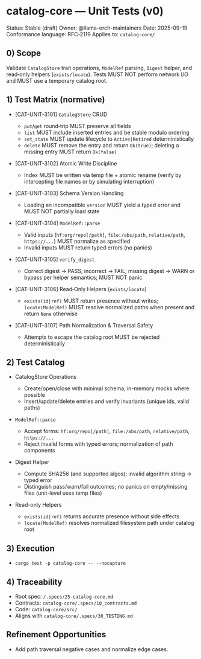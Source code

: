 # catalog-core — Unit Tests (v0)

Status: Stable (draft)
Owner: @llama-orch-maintainers
Date: 2025-09-19
Conformance language: RFC‑2119
Applies to: `catalog-core/`

## 0) Scope

Validate `CatalogStore` trait operations, `ModelRef` parsing, `Digest` helper, and read‑only helpers (`exists/locate`). Tests MUST NOT perform network I/O and MUST use a temporary catalog root.

## 1) Test Matrix (normative)

- [CAT-UNIT-3101] `CatalogStore` CRUD
  - `put`/`get` round‑trip MUST preserve all fields
  - `list` MUST include inserted entries and be stable modulo ordering
  - `set_state` MUST update lifecycle to `Active|Retired` deterministically
  - `delete` MUST remove the entry and return `Ok(true)`; deleting a missing entry MUST return `Ok(false)`

- [CAT-UNIT-3102] Atomic Write Discipline
  - Index MUST be written via temp file + atomic rename (verify by intercepting file names or by simulating interruption)

- [CAT-UNIT-3103] Schema Version Handling
  - Loading an incompatible `version` MUST yield a typed error and MUST NOT partially load state

- [CAT-UNIT-3104] `ModelRef::parse`
  - Valid inputs (`hf:org/repo[/path]`, `file:/abs/path`, `relative/path`, `https://...`) MUST normalize as specified
  - Invalid inputs MUST return typed errors (no panics)

- [CAT-UNIT-3105] `verify_digest`
  - Correct digest → PASS; incorrect → FAIL; missing digest → WARN or bypass per helper semantics; MUST NOT panic

- [CAT-UNIT-3106] Read‑Only Helpers (`exists/locate`)
  - `exists(id|ref)` MUST return presence without writes; `locate(ModelRef)` MUST resolve normalized paths when present and return `None` otherwise

- [CAT-UNIT-3107] Path Normalization & Traversal Safety
  - Attempts to escape the catalog root MUST be rejected deterministically

## 2) Test Catalog

- CatalogStore Operations
  - Create/open/close with minimal schema; in-memory mocks where possible
  - Insert/update/delete entries and verify invariants (unique ids, valid paths)

- `ModelRef::parse`
  - Accept forms: `hf:org/repo[/path]`, `file:/abs/path`, `relative/path`, `https://...`
  - Reject invalid forms with typed errors; normalization of path components

- Digest Helper
  - Compute SHA256 (and supported algos); invalid algorithm string → typed error
  - Distinguish pass/warn/fail outcomes; no panics on empty/missing files (unit-level uses temp files)

- Read-only Helpers
  - `exists(id|ref)` returns accurate presence without side effects
  - `locate(ModelRef)` resolves normalized filesystem path under catalog root

## 3) Execution

- `cargo test -p catalog-core -- --nocapture`

## 4) Traceability

- Root spec: `/.specs/25-catalog-core.md`
- Contracts: `catalog-core/.specs/10_contracts.md`
- Code: `catalog-core/src/`
- Aligns with `catalog-core/.specs/30_TESTING.md`

## Refinement Opportunities

- Add path traversal negative cases and normalize edge cases.
